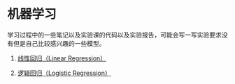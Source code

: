 # 机器学习

学习过程中的一些笔记以及实验课的代码以及实验报告，可能会写一写实验要求没有但是自己比较感兴趣的一些模型。

1. [线性回归（Linear Regression）](./Note/LinearRegression.md)

2. [逻辑回归（Logistic Regression）](./Note/LogisticRegression.md)